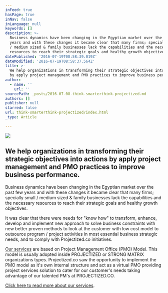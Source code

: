 ```yaml
---
inFeed: true
hasPage: true
inNav: false
inLanguage: null
keywords: []
description: >-
  Business dynamics have been changing in the Egyptian market over the past few
  years and with these changes it became clear that many firms; specially small
  / medium sized & family businesses lack the capabilities and the necessary
  resources to reach their strategic goals and healthy growth objectives.
datePublished: '2016-07-19T08:58:39.019Z'
dateModified: '2016-07-19T08:58:37.564Z'
title: >-
  We help organizations in transforming their strategic objectives into actions
  by apply project management and PMO practices to improve business performance.
author:
  - name: ''
    url: ''
sourcePath: _posts/2016-07-08-think-smarterthink-projectized.md
authors: []
publisher: null
starred: false
url: think-smarterthink-projectized/index.html
_type: Article

---
```

![](https://the-grid-user-content.s3-us-west-2.amazonaws.com/e895a22c-a964-4e81-afbd-755e0885a1f1.png)

## We help organizations in transforming their strategic objectives into actions by apply project management and PMO practices to improve business performance.

Business dynamics have been changing in the Egyptian market over the past few years and with these changes it became clear that many firms; specially small / medium sized & family businesses lack the capabilities and the necessary resources to reach their strategic goals and healthy growth objectives.

It was clear that there were needs for "know how" to transform, enhance, develop and implement new approach to solve business constraints with new better proven methods to look at the customer with low cost model to outsource program / project activities in most essential business strategic needs, and to comply with Projectized.co initiatives.

[Our services][0] are based on Project Management Office (PMO) Model. This model is usually adopted inside PROJECTIZED or STRONG MATRIX organizations types. Projectized.co saw the opportunity to implement the PMO model as it's own internal structure and act as a virtual PMO providing project services solution to cater for our customer's needs taking advantage of our talented PM's at PROJECTIZED.CO. 

[Click here to read more about our services][1].

[0]: http://projectized.co/services/
[1]: http://projectized.co/services